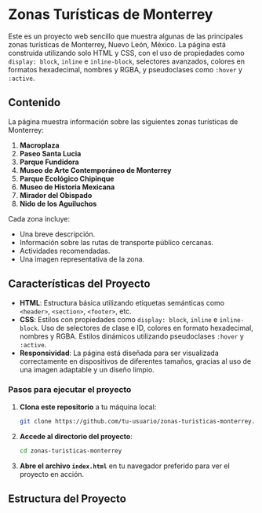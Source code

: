 # Zonas Turísticas de Monterrey

Este es un proyecto web sencillo que muestra algunas de las principales zonas turísticas de Monterrey, Nuevo León, México. La página está construida utilizando solo HTML y CSS, con el uso de propiedades como `display: block`, `inline` e `inline-block`, selectores avanzados, colores en formatos hexadecimal, nombres y RGBA, y pseudoclases como `:hover` y `:active`.

## Contenido

La página muestra información sobre las siguientes zonas turísticas de Monterrey:

1. **Macroplaza**
2. **Paseo Santa Lucia**
3. **Parque Fundidora**
4. **Museo de Arte Contemporáneo de Monterrey**
5. **Parque Ecológico Chipinque**
6. **Museo de Historia Mexicana**
7. **Mirador del Obispado**
8. **Nido de los Aguiluchos**

Cada zona incluye:

- Una breve descripción.
- Información sobre las rutas de transporte público cercanas.
- Actividades recomendadas.
- Una imagen representativa de la zona.

## Características del Proyecto

- **HTML**: Estructura básica utilizando etiquetas semánticas como `<header>`, `<section>`, `<footer>`, etc.
- **CSS**: Estilos con propiedades como `display: block`, `inline` e `inline-block`. Uso de selectores de clase e ID, colores en formato hexadecimal, nombres y RGBA. Estilos dinámicos utilizando pseudoclases `:hover` y `:active`.
- **Responsividad**: La página está diseñada para ser visualizada correctamente en dispositivos de diferentes tamaños, gracias al uso de una imagen adaptable y un diseño limpio.


### Pasos para ejecutar el proyecto

1. **Clona este repositorio** a tu máquina local:
    ```bash
    git clone https://github.com/tu-usuario/zonas-turisticas-monterrey.git
    ```
2. **Accede al directorio del proyecto**:
    ```bash
    cd zonas-turisticas-monterrey
    ```
3. **Abre el archivo `index.html`** en tu navegador preferido para ver el proyecto en acción.

## Estructura del Proyecto

